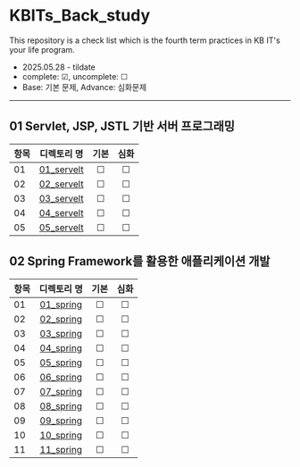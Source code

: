 # KBITs_Back_study
This repository is a check list which is the fourth term practices in KB IT's your life program.
- 2025.05.28 - tildate
- complete: ☑, uncomplete: ☐
- Base: 기본 문제, Advance: 심화문제

---

## 01 Servlet, JSP, JSTL 기반 서버 프로그래밍

| 항목 | 디렉토리 명 | 기본 | 심화 | 
|------|:----:|:----:|:----:|
| 01 | [01_servelt]() | ☐ | ☐ |
| 02 | [02_servelt]() | ☐ | ☐ |
| 03 | [03_servelt]() | ☐ | ☐ |
| 04 | [04_servelt]() | ☐ | ☐ |
| 05 | [05_servelt]() | ☐ | ☐ |

## 02 Spring Framework를 활용한 애플리케이션 개발

| 항목 | 디렉토리 명 | 기본 | 심화 | 
|------|:----:|:----:|:----:|
| 01 | [01_spring]() | ☐ | ☐ |
| 02 | [02_spring]() | ☐ | ☐ |
| 03 | [03_spring]() | ☐ | ☐ |
| 04 | [04_spring]() | ☐ | ☐ |
| 05 | [05_spring]() | ☐ | ☐ |
| 06 | [06_spring]() | ☐ | ☐ |
| 07 | [07_spring]() | ☐ | ☐ |
| 08 | [08_spring]() | ☐ | ☐ |
| 09 | [09_spring]() | ☐ | ☐ |
| 10 | [10_spring]() | ☐ | ☐ |
| 11 | [11_spring]() | ☐ | ☐ |
